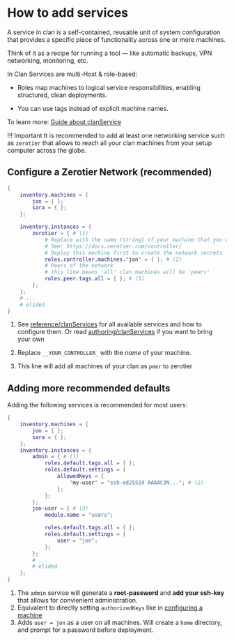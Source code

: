 # How to add services

A service in clan is a self-contained, reusable unit of system configuration that provides a specific piece of functionality across one or more machines.

Think of it as a recipe for running a tool — like automatic backups, VPN networking, monitoring, etc.

In Clan Services are multi-Host & role-based:

- Roles map machines to logical service responsibilities, enabling structured, clean deployments.

- You can use tags instead of explicit machine names.

To learn more: [Guide about clanService](../clanServices.md)

!!! Important
    It is recommended to add at least one networking service such as `zerotier` that allows to reach all your clan machines from your setup computer across the globe.

## Configure a Zerotier Network (recommended)

```{.nix title="clan.nix" hl_lines="8-16"}
{
    inventory.machines = {
        jon = { };
        sara = { };
    };

    inventory.instances = {
        zerotier = { # (1)
            # Replace with the name (string) of your machine that you will use as zerotier-controller
            # See: https://docs.zerotier.com/controller/
            # Deploy this machine first to create the network secrets
            roles.controller.machines."jon" = { }; # (2)
            # Peers of the network
            # this line means 'all' clan machines will be 'peers'
            roles.peer.tags.all = { }; # (3)
        };
    };
    # ...
    # elided
}
```

1. See [reference/clanServices](../../reference/clanServices/index.md) for all available services and how to configure them.
   Or read [authoring/clanServices](../authoring/clanServices/index.md) if you want to bring your own

2. Replace `__YOUR_CONTROLLER_` with the *name* of your machine.

3. This line will add all machines of your clan as `peer` to zerotier

## Adding more recommended defaults

Adding the following services is recommended for most users:

```{.nix title="clan.nix" hl_lines="7-22"}
{
    inventory.machines = {
        jon = { };
        sara = { };
    };
    inventory.instances = {
        admin = { # (1)
            roles.default.tags.all = { };
            roles.default.settings = {
                allowedKeys = {
                    "my-user" = "ssh-ed25519 AAAAC3N..."; # (2)
                };
            };
        };
        jon-user = { # (3)
            module.name = "users";

            roles.default.tags.all = { };
            roles.default.settings = {
                user = "jon";
            };
        };
        # ...
        # elided
    };
}

```

1. The `admin` service will generate a **root-password** and **add your ssh-key** that allows for convienient administration.
2. Equivalent to directly setting `authorizedKeys` like in [configuring a machine](./add-machines.md#configuring-a-machine)
3. Adds `user = jon` as a user on all machines. Will create a `home` directory, and prompt for a password before deployment.
